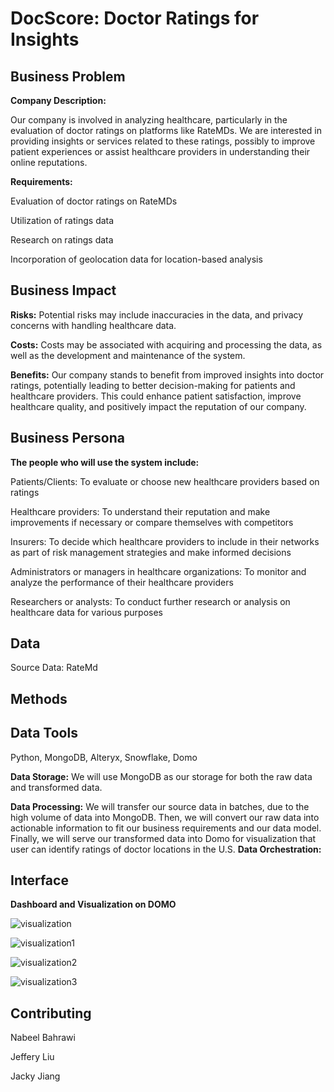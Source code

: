 # DocScore: Doctor Ratings for Insights

## Business Problem

**Company Description:**

Our company is involved in analyzing healthcare, particularly in the evaluation of doctor ratings on platforms like RateMDs. We are interested in providing insights or services related to these ratings, possibly to improve patient experiences or assist healthcare providers in understanding their online reputations.

**Requirements:**

Evaluation of doctor ratings on RateMDs

Utilization of ratings data 

Research on ratings data 

Incorporation of geolocation data for location-based analysis


## Business Impact

**Risks:** Potential risks may include inaccuracies in the data, and privacy concerns with handling healthcare data.

**Costs:** Costs may be associated with acquiring and processing the data, as well as the development and maintenance of the system.

**Benefits:** Our company stands to benefit from improved insights into doctor ratings, potentially leading to better decision-making for patients and healthcare providers. This could enhance patient satisfaction, improve healthcare quality, and positively impact the reputation of our company.

## Business Persona

**The people who will use the system include:**


Patients/Clients: To evaluate or choose new healthcare providers based on ratings

Healthcare providers: To understand their reputation and make improvements if necessary or compare themselves with competitors

Insurers: To decide which healthcare providers to include in their networks as part of risk management strategies and make informed decisions

Administrators or managers in healthcare organizations: To monitor and analyze the performance of their healthcare providers

Researchers or analysts: To conduct further research or analysis on healthcare data for various purposes


## Data
Source Data: RateMd

## Methods

## Data Tools
Python, MongoDB, Alteryx, Snowflake, Domo

**Data Storage:**
We will use MongoDB as our storage for both the raw data and transformed data.

**Data Processing:**
We will transfer our source data in batches, due to the high volume of data into MongoDB. Then, we will convert our raw data into actionable information to fit our business requirements and our data model. Finally, we will serve our transformed data into Domo for visualization that user can identify ratings of doctor locations in the U.S.
**Data Orchestration:**

## Interface

**Dashboard and Visualization on DOMO** 

![visualization](https://github.com/Nabeel2002/Doctor-Ratings/assets/160162018/c49319ae-bc01-46fe-8aaa-36564b4b9c2e)

![visualization1](https://github.com/Nabeel2002/Doctor-Ratings/assets/160162018/a31448d4-3a84-4203-b764-0548492724de)

![visualization2](https://github.com/Nabeel2002/Doctor-Ratings/assets/160162018/6b04e7db-a0e6-4f00-b68a-5190825fa684)

![visualization3](https://github.com/Nabeel2002/Doctor-Ratings/assets/160162018/c93f3ed4-c723-4671-99ea-06b37274420e)



## Contributing

Nabeel Bahrawi 

Jeffery Liu 

Jacky Jiang
